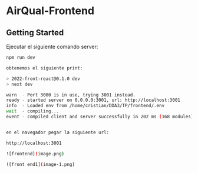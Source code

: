 # AirQual-Frontend


## Getting Started

Ejecutar el siguiente comando server:

```bash
npm run dev

obtenemos el siguiente print: 

> 2022-front-react@0.1.0 dev
> next dev

warn  - Port 3000 is in use, trying 3001 instead.
ready - started server on 0.0.0.0:3001, url: http://localhost:3001
info  - Loaded env from /home/cristian/DDA3/TP/frontend/.env
wait  - compiling...
event - compiled client and server successfully in 202 ms (168 modules)


en el navegador pegar la siguiente url:

http://localhost:3001

![frontend](image.png)

![front end1](image-1.png)

